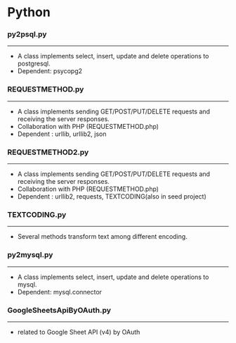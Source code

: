 # Python

<script type="text/javascript" src="../js/general.js"></script>

### py2psql.py
---

* A class implements select, insert, update and delete operations to postgresql.
* Dependent: psycopg2

### REQUESTMETHOD.py
---

* A class implements sending GET/POST/PUT/DELETE requests and receiving the server responses.
* Collaboration with PHP (REQUESTMETHOD.php)
* Dependent : urllib, urllib2, json

### REQUESTMETHOD2.py
---

* A class implements sending GET/POST/PUT/DELETE requests and receiving the server responses.
* Collaboration with PHP (REQUESTMETHOD.php)
* Dependent : urllib2, requests, TEXTCODING(also in seed project)

### TEXTCODING.py
---

* Several methods transform text among different encoding.

### py2mysql.py
---

* A class implements select, insert, update and delete operations to mysql.
* Dependent: mysql.connector

### GoogleSheetsApiByOAuth.py
---

* related to Google Sheet API (v4) by OAuth
